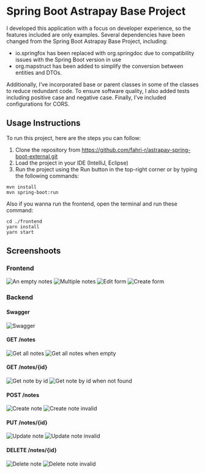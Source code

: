 # Spring Boot Astrapay Base Project
I developed this application with a focus on developer experience, so the features included are only examples. Several dependencies have been changed from the Spring Boot Astrapay Base Project, including:

- io.springfox has been replaced with org.springdoc due to compatibility issues with the Spring Boot version in use
- org.mapstruct has been added to simplify the conversion between entities and DTOs.

Additionally, I’ve incorporated base or parent classes in some of the classes to reduce redundant code. To ensure software quality, I also added tests including positive case and negative case. Finally, I’ve included configurations for CORS.

## Usage Instructions

To run this project, here are the steps you can follow:

1. Clone the repository from https://github.com/fahri-r/astrapay-spring-boot-external.git
2. Load the project in your IDE (IntelliJ, Eclipse)
3. Run the project using the Run button in the top-right corner or by typing the following commands:
```
mvn install
mvn spring-boot:run
```

Also if you wanna run the frontend, open the terminal and run these command:
```
cd ./frontend
yarn install
yarn start
```

## Screenshoots
### Frontend
![An empty notes](/img/fe-1.png "An empty notes")
![Multiple notes](/img/fe-2.png "Multiple notes")
![Edit form](/img/fe-3.png "Edit form")
![Create form](/img/fe-4.png "Create form")

### Backend
#### Swagger
![Swagger](/img/swagger.png "Swagger")

#### GET /notes
![Get all notes](/img/notes-1.png "Get all notes")
![Get all notes when empty](/img/notes-2.png "Get all notes when empty")

#### GET /notes/{id}
![Get note by id](/img/note-1.png "Get note by id")
![Get note by id when not found](/img/note-2.png "Get note by id when not found")

#### POST /notes
![Create note](/img/create-note-1.png "Create note")
![Create note invalid](/img/create-note-2.png "Create note invalid")

#### PUT /notes/{id}
![Update note](/img/update-note-1.png "Update note")
![Update note invalid](/img/update-note-2.png "Update note invalid")

#### DELETE /notes/{id}
![Delete note](/img/delete-note-1.png "Delete note")
![Delete note invalid](/img/delete-note-2.png "Delete note invalid")

